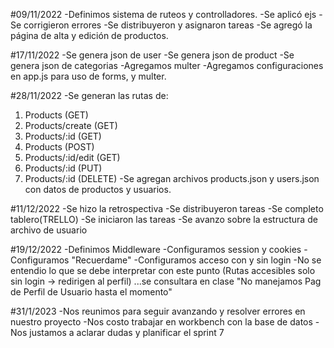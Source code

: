 #09/11/2022
-Definimos sistema de ruteos y controlladores.
-Se aplicó ejs
-Se corrigieron errores
-Se distribuyeron y asignaron tareas
-Se agregó la página de alta y edición de productos.

#17/11/2022
-Se genera json de user
-Se genera json de product
-Se genera json de categorias
-Agregamos multer
-Agregamos configuraciones en app.js para uso de forms, y multer.

#28/11/2022
-Se generan las rutas de:
1) Products (GET)
2) Products/create (GET)
3) Products/:id (GET)
4) Products (POST)
5) Products/:id/edit (GET)
6) Products/:id (PUT)
7) Products/:id (DELETE)
-Se agregan archivos products.json y users.json con datos de productos y usuarios.

#11/12/2022
-Se hizo la retrospectiva
-Se distribuyeron tareas
-Se completo tablero(TRELLO)
-Se iniciaron las tareas
-Se avanzo sobre la estructura de archivo de usuario

#19/12/2022
-Definimos Middleware
-Configuramos session y cookies
-Configuramos "Recuerdame"
-Configuramos acceso con y sin login
-No se entendio lo que se debe interpretar con este punto (Rutas accesibles solo sin login → redirigen al perfil)
...se consultara en clase "No manejamos Pag de Perfil de Usuario hasta el momento"

#31/1/2023
-Nos reunimos para seguir avanzando y resolver errores en nuestro proyecto 
-Nos costo trabajar en workbench con la base de datos
-Nos justamos a aclarar dudas y planificar el sprint 7 

